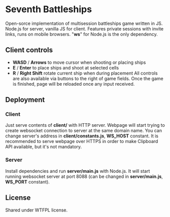 # Seventh Battleships
Open-sorce implementation of multisession battleships game written in JS. Node.js for server, vanilla JS for client. Features private sessions with invite links, runs on mobile browsers. "**ws**" for Node.js is the only dependency.

## Client controls
- **WASD** / **Arrows** to move cursor when shooting or placing ships
- **E** / **Enter** to place ships and shoot at selected cells
- **R** / **Right Shift** rotate current ship when during placement
All controls are also available via buttons to the right of game fields. Once the game is finished, page will be reloaded once any input received.

## Deployment
### Client
Just serve contents of **client/** with HTTP server. Webpage will start trying to create websocket connection to server at the same domain name. You can change server's address in **client/constants.js**, **WS_HOST** constant. It is recommended to serve webpage over HTTPS in order to make Clipboard API available, but it's not mandatory.

### Server
Install dependencies and run **server/main.js** with Node.js. It will start running websocket server at port 8088 (can be changed in **server/main.js**, **WS_PORT** constant).

## License
Shared under WTFPL license.